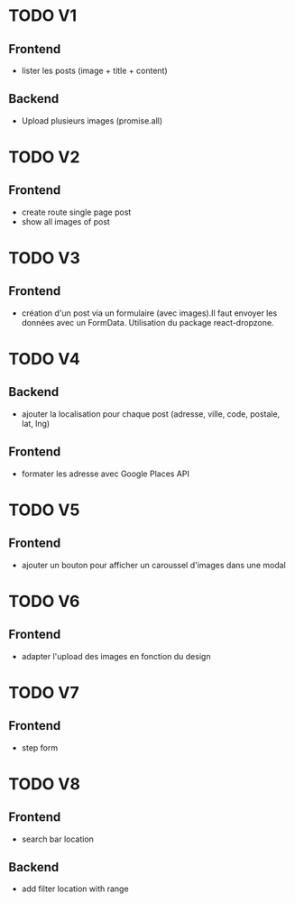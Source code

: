 # TODO V1
## Frontend
- lister les posts (image + title + content)
## Backend
- Upload plusieurs images (promise.all)

# TODO V2
## Frontend
- create route single page post
- show all images of post

# TODO V3
## Frontend
- création d'un post via un formulaire (avec images).Il faut envoyer les données avec un FormData. Utilisation du package react-dropzone.

# TODO V4
## Backend
- ajouter la localisation pour chaque post (adresse, ville, code, postale, lat, lng)
## Frontend
- formater les adresse avec Google Places API

# TODO V5
## Frontend
- ajouter un bouton pour afficher un caroussel d'images dans une modal

# TODO V6
## Frontend
- adapter l'upload des images en fonction du design

# TODO V7
## Frontend
- step form

# TODO V8
## Frontend
- search bar location
## Backend
- add filter location with range
